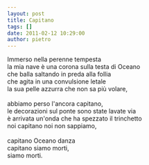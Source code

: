 ```yaml
---
layout: post
title: Capitano
tags: []
date: 2011-02-12 10:29:00
author: pietro
---
```

Immerso nella perenne tempesta<br/>la mia nave è una corona sulla testa di Oceano<br/>che balla saltando in preda alla follia<br/>che agita in una convulsione letale<br/>la sua pelle azzurra che non sa più volare,<br/><br/>abbiamo perso l'ancora capitano,<br/>le decorazioni sul ponte sono state lavate via<br/>è arrivata un'onda che ha spezzato il trinchetto<br/>noi capitano noi non sappiamo,<br/><br/>capitano Oceano danza<br/>capitano siamo morti,<br/>siamo morti.
